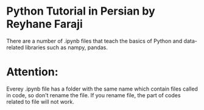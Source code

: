 # Python Tutorial in Persian by Reyhane Faraji
There are a number of .ipynb files that teach the basics of Python and data-related libraries such as nampy, pandas.

# Attention:
Everey .ipynb file has a folder with the same name which contain files called in code, so don't rename the file. If you rename file, the part of codes related to file will not work.

